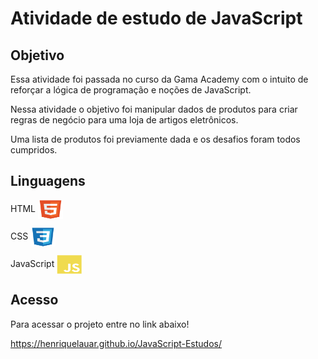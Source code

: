 # Atividade de estudo de JavaScript

## Objetivo
Essa atividade foi passada no curso da Gama Academy com o intuito de reforçar a lógica de programação e noções de JavaScript.

Nessa atividade o objetivo foi manipular dados de produtos para criar regras de negócio para uma loja de artigos eletrônicos.

Uma lista de produtos foi previamente dada e os desafios foram todos cumpridos.

## Linguagens

HTML
<img align="center" height="30" width="40" src="https://raw.githubusercontent.com/devicons/devicon/master/icons/html5/html5-original.svg"> 

CSS
<img align="center" height="30" width="40" src="https://raw.githubusercontent.com/devicons/devicon/master/icons/css3/css3-original.svg">

JavaScript
<img align="center" height="30" width="40" src="https://raw.githubusercontent.com/devicons/devicon/master/icons/javascript/javascript-plain.svg">

## Acesso

Para acessar o projeto entre no link abaixo!

https://henriquelauar.github.io/JavaScript-Estudos/
